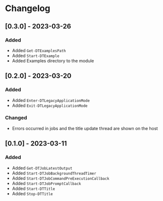 # Changelog

## [0.3.0] - 2023-03-26

### Added

- Added `Get-DTExamplesPath`
- Added `Start-DTExample`
- Added Examples directory to the module

## [0.2.0] - 2023-03-20

### Added

- Added `Enter-DTLegacyApplicationMode`
- Added `Exit-DTLegacyApplicationMode`

### Changed

- Errors occurred in jobs and the title update thread are shown on the host

## [0.1.0] - 2023-03-11

### Added

- Added `Get-DTJobLatestOutput`
- Added `Start-DTJobBackgroundThreadTimer`
- Added `Start-DTJobCommandPreExecutionCallback`
- Added `Start-DTJobPromptCallback`
- Added `Start-DTTitle`
- Added `Stop-DTTitle`